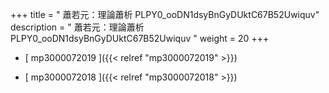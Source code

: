 +++
title = "  蕭若元：理論蕭析 PLPY0_ooDN1dsyBnGyDUktC67B52Uwiquv"
description = "  蕭若元：理論蕭析 PLPY0_ooDN1dsyBnGyDUktC67B52Uwiquv  "
weight = 20
+++



* [ mp3000072019 ]({{< relref "mp3000072019" >}})


* [ mp3000072018 ]({{< relref "mp3000072018" >}})

